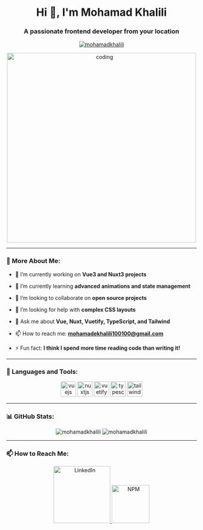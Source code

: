 <h1 align="center">Hi 👋, I'm Mohamad Khalili</h1>
<h3 align="center">A passionate frontend developer from your location</h3>

<p align="center">
  <a href="https://github.com/mohamadkhalili">
    <img src="https://komarev.com/ghpvc/?username=mohamadkhalili&label=Profile%20views&color=0e75b6&style=flat" alt="mohamadkhalili" />
  </a>
</p>

<div align="center">
  <img src="https://avatars.githubusercontent.com/u/78690694?v=4" alt="coding" width="500">
</div>

---

### 🧐 More About Me:

- 🔭 I’m currently working on **Vue3 and Nuxt3 projects**

- 🌱 I’m currently learning **advanced animations and state management**

- 👯 I’m looking to collaborate on **open source projects**

- 🤝 I’m looking for help with **complex CSS layouts**

- 💬 Ask me about **Vue, Nuxt, Vuetify, TypeScript, and Tailwind**

- 📫 How to reach me: **mohamadekhalili100100@gmail.com**

- ⚡ Fun fact: **I think I spend more time reading code than writing it!**

---

### 🚀 Languages and Tools:

<p align="center">
  <img src="https://devicons.github.io/devicon/devicon.git/icons/vuejs/vuejs-original-wordmark.svg" alt="vuejs" width="40" height="40"/>
  <img src="https://devicons.github.io/devicon/devicon.git/icons/nuxtjs/nuxtjs-original-wordmark.svg" alt="nuxtjs" width="40" height="40"/>
  <img src="https://devicons.github.io/devicon/devicon.git/icons/vuetify/vuetify-original.svg" alt="vuetify" width="40" height="40"/>
  <img src="https://devicons.github.io/devicon/devicon.git/icons/typescript/typescript-original.svg" alt="typescript" width="40" height="40"/>
  <img src="https://devicons.github.io/devicon/devicon.git/icons/tailwindcss/tailwindcss-plain.svg" alt="tailwind" width="40" height="40"/>
</p>

---

### 📊 GitHub Stats:

<div align="center">
  <img src="https://github-readme-stats.vercel.app/api?username=mohamadkhalili&show_icons=true&locale=en&theme=radical" alt="mohamadkhalili" />
  <img src="https://github-readme-streak-stats.herokuapp.com/?user=mohamadkhalili&theme=dark" alt="mohamadkhalili" />
</div>

---

### 📫 How to Reach Me:

<p align="center">
  <a href="https://linkedin.com/in/mohamad-khalili-b71949204">
    <img src="https://content.linkedin.com/content/dam/me/business/en-us/amp/brand-site/v2/bg/LI-Logo.svg.original.svg" alt="LinkedIn" width="150" />
  </a>
  <a href="https://www.npmjs.com/~mdakh">
    <img src="https://upload.wikimedia.org/wikipedia/commons/d/db/Npm-logo.svg" alt="NPM" width="100" />
  </a>
</p>
